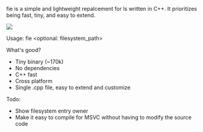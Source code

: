 fie is a simple and lightweight repalcement for ls written in C++. It prioritizes being fast, tiny, and easy to extend.

![](https://i.imgur.com/8CGJwbo.png)

Usage: fie <optional: filesystem_path>

What's good?
- Tiny binary (~170k)
- No dependencies
- C++ fast
- Cross platform
- Single .cpp file, easy to extend and customize

Todo: 
  - Show filesystem entry owner
  - Make it easy to compile for MSVC without having to modify the source code
